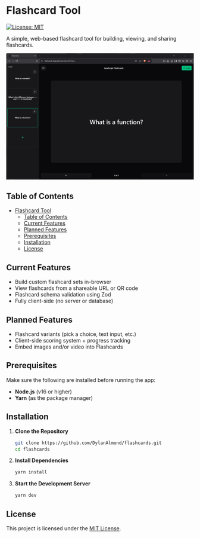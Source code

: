 # Flashcard Tool

[![License: MIT](https://img.shields.io/badge/License-MIT-green.svg)](LICENSE)

A simple, web-based flashcard tool for building, viewing, and sharing flashcards.

![Flashcards Tool Screenshot](./screenshots/editor.png)

## Table of Contents

- [Flashcard Tool](#flashcard-tool)
  - [Table of Contents](#table-of-contents)
  - [Current Features](#current-features)
  - [Planned Features](#planned-features)
  - [Prerequisites](#prerequisites)
  - [Installation](#installation)
  - [License](#license)

## Current Features

- Build custom flashcard sets in-browser
- View flashcards from a shareable URL or QR code
- Flashcard schema validation using Zod
- Fully client-side (no server or database)

## Planned Features

- Flashcard variants (pick a choice, text input, etc.)
- Client-side scoring system + progress tracking
- Embed images and/or video into Flashcards

## Prerequisites

Make sure the following are installed before running the app:

- **Node.js** (v16 or higher)
- **Yarn** (as the package manager)

## Installation

1. **Clone the Repository**

   ```bash
   git clone https://github.com/DylanAlmond/flashcards.git
   cd flashcards
   ```

2. **Install Dependencies**

   ```bash
   yarn install
   ```

3. **Start the Development Server**

   ```bash
   yarn dev
   ```

## License

This project is licensed under the [MIT License](LICENSE).
